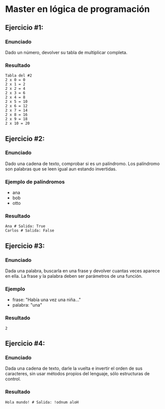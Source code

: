 # Master en lógica de programación

## Ejercicio #1:
### Enunciado
Dado un número, devolver su tabla de multiplicar completa.

### Resultado
```
Tabla del #2 
2 x 0 = 0 
2 x 1 = 2 
2 x 2 = 4 
2 x 3 = 6 
2 x 4 = 8 
2 x 5 = 10 
2 x 6 = 12 
2 x 7 = 14 
2 x 8 = 16 
2 x 9 = 18 
2 x 10 = 20
```

## Ejercicio #2:
### Enunciado
Dado una cadena de texto, comprobar si es un palíndromo.
Los palíndromo son palabras que se leen igual aun estando invertidas.

### Ejemplo de palíndromos
- ana
- bob
- otto

### Resultado
```
Ana # Salida: True
Carlos # Salida: False
```

## Ejercicio #3:
### Enunciado
Dada una palabra, buscarla en una frase y devolver cuantas veces aparece en ella.
La frase y la palabra deben ser parámetros de una función.

### Ejemplo
- frase: "Había una vez una niña..."
- palabra: "una"
### Resultado
```
2
```

## Ejercicio #4:
### Enunciado
Dada una cadena de texto, darle la vuelta e invertir el orden de sus caracteres, 
sin usar métodos propios del lenguaje, sólo estructuras de control.

### Resultado
```
Hola mundo! # Salida: !odnum aloH
```
